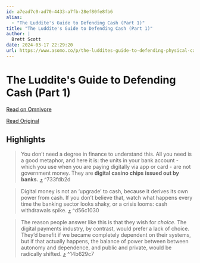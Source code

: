 ```yaml
---
id: a7ead7c0-ad70-4433-a7fb-28ef80fe8fb6
alias:
  - "The Luddite's Guide to Defending Cash (Part 1)"
title: "The Luddite's Guide to Defending Cash (Part 1)"
author: |
  Brett Scott
date: 2024-03-17 22:29:20
url: https://www.asomo.co/p/the-luddites-guide-to-defending-physical-cash
---
```


# The Luddite's Guide to Defending Cash (Part 1)

[Read on Omnivore](https://omnivore.app/me/the-luddite-s-guide-to-defending-cash-part-1-18e4e88a019)

[Read Original](https://www.asomo.co/p/the-luddites-guide-to-defending-physical-cash)

## Highlights

> You don’t need a degree in finance to understand this. All you need is a good metaphor, and here it is: the units in your bank account - which you use when you are paying digitally via app or card - are not government money. They are **digital casino chips** **issued out by banks.** [⤴️](https://omnivore.app/me/the-luddite-s-guide-to-defending-cash-part-1-18e4e88a019#733fdb2d-3b3e-409a-adb9-59a742ea7638)  ^733fdb2d

> Digital money is not an ‘upgrade’ to cash, because it derives its own power from cash. If you don’t believe that, watch what happens every time the banking sector looks shaky, or a crisis looms: cash withdrawals spike. [⤴️](https://omnivore.app/me/the-luddite-s-guide-to-defending-cash-part-1-18e4e88a019#d56c1030-2e09-4477-b1ff-84dde96be2d0)  ^d56c1030

> The reason people answer like this is that they wish for _choice_. The digital payments industry, by contrast, would prefer a lack of choice. They’d benefit if we became completely dependent on their systems, but if that actually happens, the balance of power between between autonomy and dependence, and public and private, would be radically shifted. [⤴️](https://omnivore.app/me/the-luddite-s-guide-to-defending-cash-part-1-18e4e88a019#14b629c7-f82c-4dab-8414-afec387dc734)  ^14b629c7

